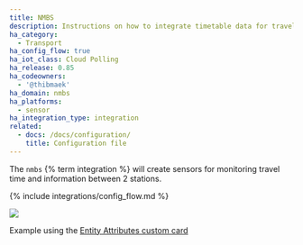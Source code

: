 ```yaml
---
title: NMBS
description: Instructions on how to integrate timetable data for traveling on the NMBS/SNCB Belgian Railway within Home Assistant.
ha_category:
  - Transport
ha_config_flow: true
ha_iot_class: Cloud Polling
ha_release: 0.85
ha_codeowners:
  - '@thibmaek'
ha_domain: nmbs
ha_platforms:
  - sensor
ha_integration_type: integration
related:
  - docs: /docs/configuration/
    title: Configuration file
---
```


The `nmbs` {% term integration %} will create sensors for monitoring travel time and information between 2 stations.

{% include integrations/config_flow.md %}

<p class='img'>
  <img src='/images/screenshots/nmbs-card-example.png' />
  <p>Example using the <a href="https://github.com/custom-cards/entity-attributes-card">Entity Attributes custom card</a> </p>
</p>
